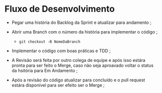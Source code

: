 # Fluxo de Desenvolvimento

- Pegar uma história do Backlog da Sprint e atualizar para andamento ;

-  Abrir uma Branch com o número da história para implementar o código ;
    - ` git checkout -B NomeDaBranch `
- Implementar o código com boas práticas e TDD ;

- A Revisão será feita por outro colega de equipe e após isso estára pronta para ser feito o Merge, caso não seja aproavado voltar o status da hsitória para Em Andamento ;

- Após a revisão do código atualizar para concluído e o pull request estára disponível para ser efeito ser o Merge ; 

